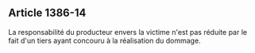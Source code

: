 Article 1386-14
----
La responsabilité du producteur envers la victime n'est pas réduite par le fait
d'un tiers ayant concouru à la réalisation du dommage.
